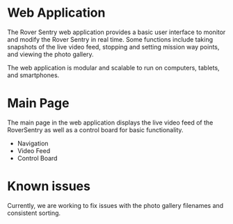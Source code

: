 # Web Application
The Rover Sentry web application provides a basic user interface to monitor and modify the Rover Sentry in real time. Some functions include taking snapshots of the live video feed, stopping and setting mission way points, and viewing the photo gallery.

The web application is modular and scalable to run on computers, tablets, and smartphones.

# Main Page
The main page in the web application displays the live video feed of the RoverSentry as well as a control board for basic functionality.


* Navigation
* Video Feed
* Control Board

# Known issues
 Currently, we are working to fix issues with the photo gallery filenames and consistent sorting.
